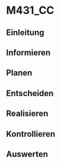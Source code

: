 # M431_CC
## Einleitung
## Informieren
## Planen
## Entscheiden
## Realisieren
## Kontrollieren
## Auswerten